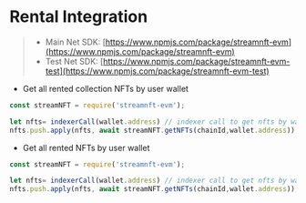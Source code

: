 # Rental Integration

> * Main Net SDK: [https://www.npmjs.com/package/streamnft-evm](https://www.npmjs.com/package/streamnft-evm)
> * Test Net SDK: [https://www.npmjs.com/package/streamnft-evm-test](https://www.npmjs.com/package/streamnft-evm-test)

* Get all rented collection NFTs by user wallet

```javascript
const streamNFT = require('streamnft-evm');

let nfts= indexerCall(wallet.address) // indexer call to get nfts by wallet
nfts.push.apply(nfts, await streamNFT.getNFTs(chainId,wallet.address));
```

* Get all rented NFTs by user wallet

```javascript
const streamNFT = require('streamnft-evm');

let nfts= indexerCall(wallet.address) // indexer call to get nfts by wallet
nfts.push.apply(nfts, await streamNFT.getNFTs(chainId,wallet.address));
```
